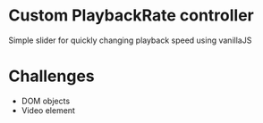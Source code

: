 # Custom PlaybackRate controller

Simple slider for quickly changing playback speed using vanillaJS

# Challenges
- DOM objects
- Video element